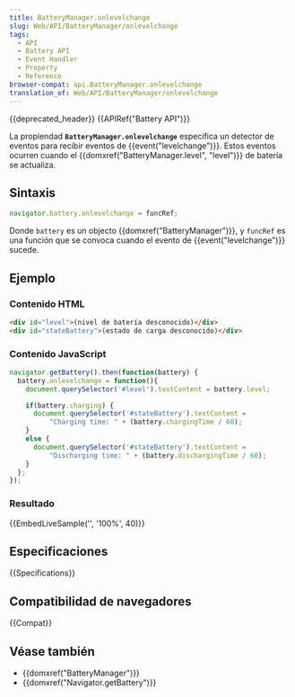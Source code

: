 ```yaml
---
title: BatteryManager.onlevelchange
slug: Web/API/BatteryManager/onlevelchange
tags:
  - API
  - Battery API
  - Event Handler
  - Property
  - Reference
browser-compat: api.BatteryManager.onlevelchange
translation_of: Web/API/BatteryManager/onlevelchange
---
```


{{deprecated_header}} {{APIRef("Battery API")}}

La propiendad **`BatteryManager.onlevelchange`** especifica un detector
de eventos para recibir eventos de {{event("levelchange")}}. Estos eventos ocurren
cuando el {{domxref("BatteryManager.level", "level")}} de batería se actualiza.

## Sintaxis

```js
navigator.battery.onlevelchange = funcRef;
```

Donde `battery` es un objecto {{domxref("BatteryManager")}},
y `funcRef` es una función que se convoca cuando el evento de {{event("levelchange")}} sucede.

## Ejemplo

### Contenido HTML

```html
<div id="level">(nivel de batería desconocido)</div>
<div id="stateBattery">(estado de carga desconocido)</div>
```

### Contenido JavaScript

```js
navigator.getBattery().then(function(battery) {
  battery.onlevelchange = function(){
    document.querySelector('#level').textContent = battery.level;

    if(battery.charging) {
      document.querySelector('#stateBattery').textContent =
          "Charging time: " + (battery.chargingTime / 60);
    }
    else {
      document.querySelector('#stateBattery').textContent =
          "Discharging time: " + (battery.dischargingTime / 60);
    }
  };
});
```

### Resultado

{{EmbedLiveSample('', '100%', 40)}}

## Especificaciones

{{Specifications}}

## Compatibilidad de navegadores

{{Compat}}

## Véase también

- {{domxref("BatteryManager")}}
- {{domxref("Navigator.getBattery")}}

